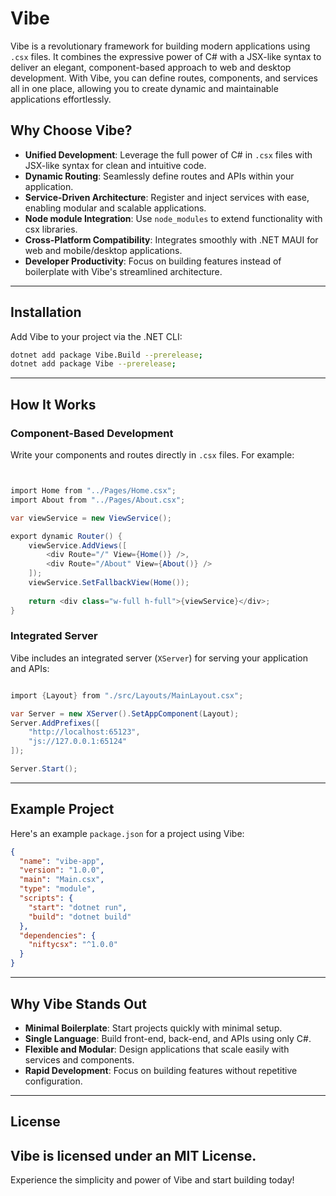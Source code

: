 # Vibe

Vibe is a revolutionary framework for building modern applications using `.csx` files. It combines the expressive power of C# with a JSX-like syntax to deliver an elegant, component-based approach to web and desktop development. With Vibe, you can define routes, components, and services all in one place, allowing you to create dynamic and maintainable applications effortlessly.

## Why Choose Vibe?

- **Unified Development**: Leverage the full power of C# in `.csx` files with JSX-like syntax for clean and intuitive code.
- **Dynamic Routing**: Seamlessly define routes and APIs within your application.
- **Service-Driven Architecture**: Register and inject services with ease, enabling modular and scalable applications.
- **Node module Integration**: Use `node_modules` to extend functionality with csx libraries.
- **Cross-Platform Compatibility**: Integrates smoothly with .NET MAUI for web and mobile/desktop applications.
- **Developer Productivity**: Focus on building features instead of boilerplate with Vibe's streamlined architecture.

---

## Installation

Add Vibe to your project via the .NET CLI:

```bash
dotnet add package Vibe.Build --prerelease;
dotnet add package Vibe --prerelease;
```

---

## How It Works

### Component-Based Development

Write your components and routes directly in `.csx` files. For example:

```cs


import Home from "../Pages/Home.csx";
import About from "../Pages/About.csx";

var viewService = new ViewService();

export dynamic Router() {
    viewService.AddViews([
        <div Route="/" View={Home()} />,
        <div Route="/About" View={About()} />
    ]);
    viewService.SetFallbackView(Home());
    
    return <div class="w-full h-full">{viewService}</div>;
}
```

### Integrated Server

Vibe includes an integrated server (`XServer`) for serving your application and APIs:

```cs

import {Layout} from "./src/Layouts/MainLayout.csx";

var Server = new XServer().SetAppComponent(Layout);
Server.AddPrefixes([
    "http://localhost:65123",
    "js://127.0.0.1:65124"
]);

Server.Start();
```

---

## Example Project

Here's an example `package.json` for a project using Vibe:

```json
{
  "name": "vibe-app",
  "version": "1.0.0",
  "main": "Main.csx",
  "type": "module",
  "scripts": {
    "start": "dotnet run",
    "build": "dotnet build"
  },
  "dependencies": {
    "niftycsx": "^1.0.0"
  }
}
```

---

## Why Vibe Stands Out

- **Minimal Boilerplate**: Start projects quickly with minimal setup.
- **Single Language**: Build front-end, back-end, and APIs using only C#.
- **Flexible and Modular**: Design applications that scale easily with services and components.
- **Rapid Development**: Focus on building features without repetitive configuration.

---

## License

Vibe is licensed under an MIT License.
---

Experience the simplicity and power of Vibe and start building today!
